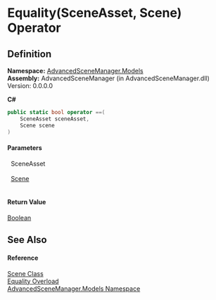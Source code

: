 # Equality(SceneAsset, Scene) Operator




## Definition
**Namespace:** <a href="N_AdvancedSceneManager_Models.md">AdvancedSceneManager.Models</a>  
**Assembly:** AdvancedSceneManager (in AdvancedSceneManager.dll) Version: 0.0.0.0

**C#**
``` C#
public static bool operator ==(
	SceneAsset sceneAsset,
	Scene scene
)
```



#### Parameters
<dl><dt>  SceneAsset</dt><dd> </dd><dt>  <a href="T_AdvancedSceneManager_Models_Scene.md">Scene</a></dt><dd> </dd></dl>

#### Return Value
<a href="https://learn.microsoft.com/dotnet/api/system.boolean" target="_blank" rel="noopener noreferrer">Boolean</a>

## See Also


#### Reference
<a href="T_AdvancedSceneManager_Models_Scene.md">Scene Class</a>  
<a href="Overload_AdvancedSceneManager_Models_Scene_op_Equality.md">Equality Overload</a>  
<a href="N_AdvancedSceneManager_Models.md">AdvancedSceneManager.Models Namespace</a>  

